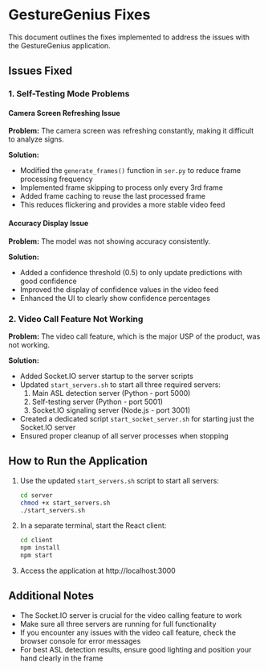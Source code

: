 # GestureGenius Fixes

This document outlines the fixes implemented to address the issues with the GestureGenius application.

## Issues Fixed

### 1. Self-Testing Mode Problems

#### Camera Screen Refreshing Issue
**Problem:** The camera screen was refreshing constantly, making it difficult to analyze signs.

**Solution:**
- Modified the `generate_frames()` function in `ser.py` to reduce frame processing frequency
- Implemented frame skipping to process only every 3rd frame
- Added frame caching to reuse the last processed frame
- This reduces flickering and provides a more stable video feed

#### Accuracy Display Issue
**Problem:** The model was not showing accuracy consistently.

**Solution:**
- Added a confidence threshold (0.5) to only update predictions with good confidence
- Improved the display of confidence values in the video feed
- Enhanced the UI to clearly show confidence percentages

### 2. Video Call Feature Not Working

**Problem:** The video call feature, which is the major USP of the product, was not working.

**Solution:**
- Added Socket.IO server startup to the server scripts
- Updated `start_servers.sh` to start all three required servers:
  1. Main ASL detection server (Python - port 5000)
  2. Self-testing server (Python - port 5001)
  3. Socket.IO signaling server (Node.js - port 3001)
- Created a dedicated script `start_socket_server.sh` for starting just the Socket.IO server
- Ensured proper cleanup of all server processes when stopping

## How to Run the Application

1. Use the updated `start_servers.sh` script to start all servers:
   ```bash
   cd server
   chmod +x start_servers.sh
   ./start_servers.sh
   ```

2. In a separate terminal, start the React client:
   ```bash
   cd client
   npm install
   npm start
   ```

3. Access the application at http://localhost:3000

## Additional Notes

- The Socket.IO server is crucial for the video calling feature to work
- Make sure all three servers are running for full functionality
- If you encounter any issues with the video call feature, check the browser console for error messages
- For best ASL detection results, ensure good lighting and position your hand clearly in the frame